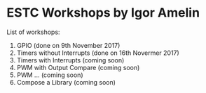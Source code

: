 # ESTC Workshops by Igor Amelin

List of workshops:
1. GPIO (done on 9th November 2017)
2. Timers without Interrupts (done on 16th Novermer 2017)
3. Timers with Interrupts (coming soon)
4. PWM with Output Compare (coming soon)
5. PWM ... (coming soon)
6. Compose a Library (coming soon)
